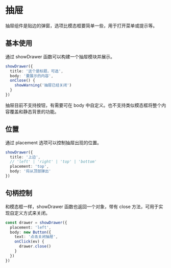 # 抽屉

抽屉组件是贴边的弹窗，选项比模态框要简单一些，用于打开菜单或提示等。

## 基本使用

通过 showDrawer 函数可以构建一个抽屉模块并展示。

```ts
showDrawer({
  title: '这个是标题，可选',
  body: '要展示的内容',
  onClose() {
    showWarning('抽屉已经关闭')
  }
})
```

抽屉目前不支持按钮，有需要可在 body 中自定义。也不支持类似模态框将整个内容覆盖和静态背景的功能。

## 位置

通过 placement 选项可以控制抽屉出现的位置。

```ts
showDrawer({
  title: '上边',
  // 'left' | 'right' | 'top' | 'bottom'
  placement: 'top',
  body: '将从顶部弹出'
})
```

## 句柄控制

和模态框一样，showDrawer 函数也返回一个对象，带有 close 方法，可用于实现自定义方式来关闭。

```ts
const drawer = showDrawer({
  placement: 'left',
  body: new Button({
    text: '点击关闭抽屉',
    onClick(ev) {
      drawer.close()
    }
  })
})
```
